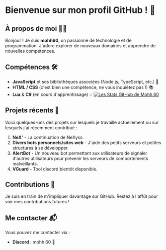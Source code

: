 # Bienvenue sur mon profil GitHub ! 🚀

## À propos de moi 🙋‍♂️
Bonjour ! Je suis **mohh60**, un passionné de technologie et de programmation. J'adore explorer de nouveaux domaines et apprendre de nouvelles compétences.

## Compétences 🛠️
- **JavaScript** et ses bibliothèques associées (Node.js, TypeScript, etc.) 🔧
- **HTML / CSS** (c'est bien une compétence, ne vous inquiétez pas !) 📚
- **Lua** & **C#** (en cours d'apprentissage) 💡
  [![Les Stats GitHub de Mohh.60](https://github-readme-stats.vercel.app/api?username=mohh.60)](https://github.com/anuraghazra/github-readme-stats)

## Projets récents 🌟
Voici quelques-uns des projets sur lesquels je travaille actuellement ou sur lesquels j'ai récemment contribué :

1. **NeX'** - La continuation de NeXyss.
2. **Divers bots personnels/sites web** - J'aide des petits serveurs et petites structures à se développer.
3. **AlertBot** - Un nouveau bot permettant aux utilisateurs de signaler d'autres utilisateurs pour prévenir les serveurs de comportements malveillants.
5. **VGuard** - Tool discord bientôt disponible.

## Contributions 👥
Je suis en train de m'impliquer davantage sur GitHub. Restez à l'affût pour voir mes contributions futures !

## Me contacter 📬
Vous pouvez me contacter via :

- **Discord** : mohh.60 💼
